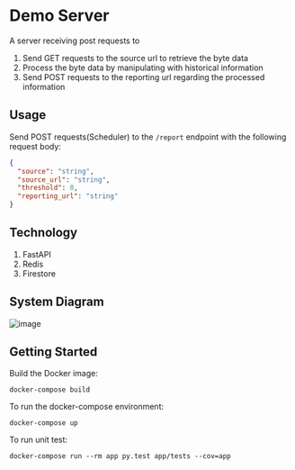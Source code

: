 # Demo Server 
A server receiving post requests to  
1. Send GET requests to the source url to retrieve the byte data 
2. Process the byte data by manipulating with historical information
3. Send POST requests to the reporting url regarding the processed information

## Usage
Send POST requests(Scheduler) to the `/report` endpoint with the following request body:

```json
{
  "source": "string",
  "source_url": "string",
  "threshold": 0,
  "reporting_url": "string"
}
```
## Technology
1. FastAPI
2. Redis
3. Firestore

## System Diagram

![image](https://github.com/thomas-chiang/fastapi_service/assets/84237929/f30d0ffe-1465-49d6-9398-f1023f5c0df7)


## Getting Started

Build the Docker image:  
```
docker-compose build
```

To run the docker-compose environment: 
```
docker-compose up
```

To run unit test: 
```
docker-compose run --rm app py.test app/tests --cov=app
```
